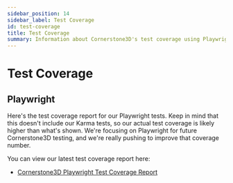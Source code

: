 ```yaml
---
sidebar_position: 14
sidebar_label: Test Coverage
id: test-coverage
title: Test Coverage
summary: Information about Cornerstone3D's test coverage using Playwright, with links to the latest coverage reports and notes on the testing strategy
---
```


# Test Coverage

## Playwright

Here's the test coverage report for our Playwright tests. Keep in mind that this doesn't include our Karma tests, so our actual test coverage is likely higher than what's shown. We're focusing on Playwright for future Cornerstone3D testing, and we're really pushing to improve that coverage number.

You can view our latest test coverage report here:

- [Cornerstone3D Playwright Test Coverage Report](https://www.cornerstonejs.org/coverage)
